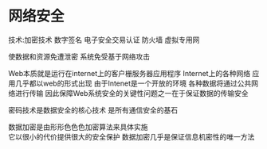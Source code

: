 # 网络安全

技术:加密技术  数字签名  电子安全交易认证  防火墙  虚拟专用网  

使数据和资源免遭泄密  系统免受基于网络攻击

Web本质就是运行在internet上的客户栅服务器应用程序
Internet上的各种网络 应用几乎都以web的形式出现 
由于Intenet是一个开放的环境  各种数据将通过公共网络进行传输   因此保障Web系统安全的关键性问题之一在于保证数据的传输安全

密码技术是数据安全的核心技术  是所有通信安全的基石

数据加密是由形形色色色加密算法来具体实施   
它以很小的代价提供很大的安全保护   数据加密几乎是保证信息机密性的唯一方法



